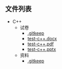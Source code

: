 

## 文件列表

- C++
    - 试卷
        - [.gitkeep](https://github.com/dlnu-dlmu/EasyExam/raw/master/C++\试卷/.gitkeep)
        - [test-c++.docx](https://github.com/dlnu-dlmu/EasyExam/raw/master/C++\试卷/test-c++.docx)
        - [test-c++.pdf](https://github.com/dlnu-dlmu/EasyExam/raw/master/C++\试卷/test-c++.pdf)
        - [test-c++.pptx](https://github.com/dlnu-dlmu/EasyExam/raw/master/C++\试卷/test-c++.pptx)
    - 资料
        - [.gitkeep](https://github.com/dlnu-dlmu/EasyExam/raw/master/C++\资料/.gitkeep)

